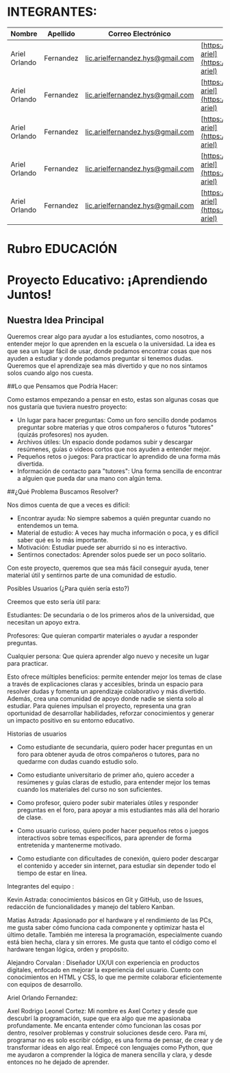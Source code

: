 # INTEGRANTES:


|         Nombre        |        Apellido                |            Correo Electrónico           |                   Github                  |
|-----------------------|--------------------------------|-----------------------------------------|-------------------------------------------|
|       Ariel Orlando        |        Fernandez          |   lic.arielfernandez.hys@gmail.com             |  [https://github.com/fernandez-ariel](https://github.com/fernandez-ariel) |
|       Ariel Orlando        |        Fernandez          |   lic.arielfernandez.hys@gmail.com             |  [https://github.com/fernandez-ariel](https://github.com/fernandez-ariel) |
|       Ariel Orlando        |        Fernandez          |   lic.arielfernandez.hys@gmail.com             |  [https://github.com/fernandez-ariel](https://github.com/fernandez-ariel) |
|       Ariel Orlando        |        Fernandez          |   lic.arielfernandez.hys@gmail.com             |  [https://github.com/fernandez-ariel](https://github.com/fernandez-ariel) |
|       Ariel Orlando        |        Fernandez          |   lic.arielfernandez.hys@gmail.com             |  [https://github.com/fernandez-ariel](https://github.com/fernandez-ariel) |

# Rubro EDUCACIÓN

#  Proyecto Educativo: ¡Aprendiendo Juntos! 

## Nuestra Idea Principal
Queremos crear algo para ayudar a los estudiantes, como nosotros, a entender mejor lo que aprenden en la escuela o la universidad. La idea es que sea un lugar fácil de usar, donde podamos encontrar cosas que nos ayuden a estudiar y donde podamos preguntar si tenemos dudas. Queremos que el aprendizaje sea más divertido y que no nos sintamos solos cuando algo nos cuesta. 

##Lo que Pensamos que Podría Hacer:

Como estamos empezando a pensar en esto, estas son algunas cosas que nos gustaría que tuviera nuestro proyecto:
* Un lugar para hacer preguntas: Como un foro sencillo donde podamos preguntar sobre materias y que otros compañeros o futuros "tutores" (quizás profesores) nos ayuden.
* Archivos útiles: Un espacio donde podamos subir y descargar resúmenes, guías o videos cortos que nos ayuden a entender mejor.
* Pequeños retos o juegos: Para practicar lo aprendido de una forma más divertida.
* Información de contacto para "tutores": Una forma sencilla de encontrar a alguien que pueda dar una mano con algún tema. 

##¿Qué Problema Buscamos Resolver?

Nos dimos cuenta de que a veces es difícil:
* Encontrar ayuda: No siempre sabemos a quién preguntar cuando no entendemos un tema.
* Material de estudio: A veces hay mucha información o poca, y es difícil saber qué es lo más importante.
* Motivación: Estudiar puede ser aburrido si no es interactivo.
* Sentirnos conectados: Aprender solos puede ser un poco solitario. 

Con este proyecto, queremos que sea más fácil conseguir ayuda, tener material útil y sentirnos parte de una comunidad de estudio.

Posibles Usuarios (¿Para quién sería esto?)

Creemos que esto sería útil para:

Estudiantes: De secundaria o de los primeros años de la universidad, que necesitan un apoyo extra.

Profesores: Que quieran compartir materiales o ayudar a responder preguntas.

Cualquier persona: Que quiera aprender algo nuevo y necesite un lugar para practicar.

Esto ofrece múltiples beneficios: permite entender mejor los temas de clase a través de explicaciones claras y accesibles, brinda un espacio para resolver dudas y fomenta un aprendizaje colaborativo y más divertido. Además, crea una comunidad de apoyo donde nadie se sienta solo al estudiar. Para quienes impulsan el proyecto, representa una gran oportunidad de desarrollar habilidades, reforzar conocimientos y generar un impacto positivo en su entorno educativo.

Historias de usuarios

*	Como estudiante de secundaria, quiero poder hacer preguntas en un foro para obtener ayuda de otros compañeros o tutores, para no quedarme con dudas cuando estudio solo.
  
*	Como estudiante universitario de primer año, quiero acceder a resúmenes y guías claras de estudio, para entender mejor los temas cuando los materiales del curso no son suficientes.
  
*	Como profesor, quiero poder subir materiales útiles y responder preguntas en el foro, para apoyar a mis estudiantes más allá del horario de clase.
  
*	Como usuario curioso, quiero poder hacer pequeños retos o juegos interactivos sobre temas específicos, para aprender de forma entretenida y mantenerme motivado.
  
* Como estudiante con dificultades de conexión, quiero poder descargar el contenido y acceder sin internet, para estudiar sin depender todo el tiempo de estar en línea.
 
Integrantes del equipo :

 Kevin Astrada: conocimientos básicos en Git y GitHub, uso de Issues, redacción de funcionalidades y manejo del tablero Kanban.

 Matias Astrada: Apasionado por el hardware y el rendimiento de las PCs, me gusta saber cómo funciona cada componente y optimizar hasta el último detalle. También me interesa la programación, especialmente cuando está bien hecha, clara y sin errores. Me gusta que tanto el código como el hardware tengan lógica, orden y propósito.

Alejandro Corvalan : Diseñador UX/UI con experiencia en productos digitales, enfocado en mejorar la experiencia del usuario. Cuento con conocimientos en HTML y CSS, lo que me permite colaborar eficientemente con equipos de desarrollo.

Ariel Orlando Fernandez: 

Axel Rodrigo Leonel Cortez: Mi nombre es Axel Cortez y desde que descubrí la programación, supe que era algo que me apasionaba profundamente. Me encanta entender cómo funcionan las cosas por dentro, resolver problemas y construir soluciones desde cero. Para mí, programar no es solo escribir código, es una forma de pensar, de crear y de transformar ideas en algo real. Empecé con lenguajes como Python, que me ayudaron a comprender la lógica de manera sencilla y clara, y desde entonces no he dejado de aprender.
